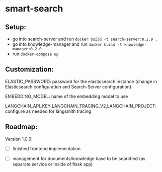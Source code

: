 # smart-search

## Setup:
- go into search-server and run ```docker build -t search-server:0.2.0 .```
- go into knowledge-manager and run ```docker build -t knowledge-manager:0.2.0 .```
- run ```docker-compose up```

## Customization:


ELASTIC_PASSWORD: password for the elasticsearch instance (change in Elasticsearch configuration and Search-Server configuration)


EMBEDDING_MODEL: name of the embedding model to use

LANGCHAIN_API_KEY,LANGCHAIN_TRACING_V2,LANGCHAIN_PROJECT: configure as needed for langsmith tracing



## Roadmap:

Version 1.0.0:
- [ ] finished frontend implementation
- [ ] management for documents/knowledge base to be searched (as separate service or inside of flask app)

